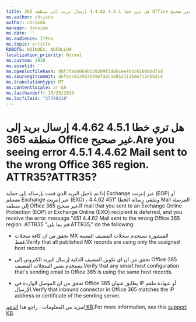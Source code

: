 ```yaml
---
title: هل تري خطا 4.5.1 4.4.62 إرسال بريد إلى منطقه 365 Office غير صحيح. ATTR35?
ms.author: chrisda
author: chrisda
manager: dansimp
ms.date: ''
ms.audience: ITPro
ms.topic: article
ROBOTS: NOINDEX, NOFOLLOW
localization_priority: Normal
ms.custom: 1938
ms.assetid: ''
ms.openlocfilehash: 08f7fad4069b129289f1d06cee401c6100b0d75d
ms.sourcegitcommit: defe2c412567b596fa8c3ab52111bde712ebb314
ms.translationtype: MT
ms.contentlocale: ar-SA
ms.lasthandoff: 10/29/2019
ms.locfileid: "37769218"
---
```

# <a name="are-you-seeing-error-451-4462-mail-sent-to-the-wrong-office-365-region-attr35"></a><span data-ttu-id="ddac3-103">هل تري خطا 4.5.1 4.4.62 إرسال بريد إلى منطقه 365 Office غير صحيح.</span><span class="sxs-lookup"><span data-stu-id="ddac3-103">Are you seeing error 4.5.1 4.4.62 Mail sent to the wrong Office 365 region.</span></span> <span data-ttu-id="ddac3-104">ATTR35?</span><span class="sxs-lookup"><span data-stu-id="ddac3-104">ATTR35?</span></span>

<span data-ttu-id="ddac3-105">إذا تم تاجيل البريد الذي قمت بإرساله إلى حماية Exchange عبر إنترنت (EOP) أو مستلم Exchange عبر إنترنت (EXO) ، وتتلقي رسالة الخطا "451 4.4.62 Mail المرسلة إلى منطقه Office 365 غير صحيح.</span><span class="sxs-lookup"><span data-stu-id="ddac3-105">If mail that you sent to an Exchange Online Protection (EOP) or Exchange Online (EXO) recipient is deferred, and you receive the error message "451 4.4.62 Mail sent to the wrong Office 365 region.</span></span> <span data-ttu-id="ddac3-106">ATTR35 "قم بما يلي:</span><span class="sxs-lookup"><span data-stu-id="ddac3-106">ATTR35," do the following:</span></span>

- <span data-ttu-id="ddac3-107">تحقق من ان كافة سجلات MX المنشورة تستخدم سجلات المضيف المعينة فقط.</span><span class="sxs-lookup"><span data-stu-id="ddac3-107">Verify that all published MX records are using only the assigned host records.</span></span>

- <span data-ttu-id="ddac3-108">تحقق من ان اي تكوين المضيف الذكية إرسال البريد الكتروني إلى Office 365 يستخدم نفس السجلات المضيف.</span><span class="sxs-lookup"><span data-stu-id="ddac3-108">Verify that any smart host configuration that's sending email to Office 365 is using the same host records.</span></span>

- <span data-ttu-id="ddac3-109">تحقق من ان الموصل الواردة في Office 365 يطابق عنوان IP أو شهادة ملقم الإرسال.</span><span class="sxs-lookup"><span data-stu-id="ddac3-109">Verify that inbound connector in Office 365 matches the IP address or certificate of the sending server.</span></span>

<span data-ttu-id="ddac3-110">لمزيد من المعلومات ، راجع هذا [الدعم KB](https://support.microsoft.com/help/4057301/attr35-response-code-when-mail-is-sent-to-eop-exo).</span><span class="sxs-lookup"><span data-stu-id="ddac3-110">For more information, see this [support KB](https://support.microsoft.com/help/4057301/attr35-response-code-when-mail-is-sent-to-eop-exo).</span></span>
